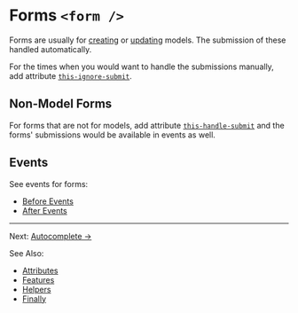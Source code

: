 # Forms `<form />`

Forms are usually for [creating](../features/models.md#create) or [updating](../features/models.md#update)
models. The submission of these handled automatically.

For the times when you would want to handle the submissions manually, add attribute
[`this-ignore-submit`](../attributes.md#this-ignore-submit).

## Non-Model Forms

For forms that are not for models, add attribute [`this-handle-submit`](../attributes.md#this-handle-submit)
and the forms' submissions would be available in events as well.

## Events

See events for forms:

- [Before Events](../events.md#forms-before)
- [After Events](../events.md#forms-after)

---
Next: [Autocomplete &rarr;](./autocomplete.md)

See Also:

- [Attributes](../attributes.md#form-attributes)
- [Features](../../../README.md#features)
- [Helpers](../../../README.md#helpers)
- [Finally](../finally.md)